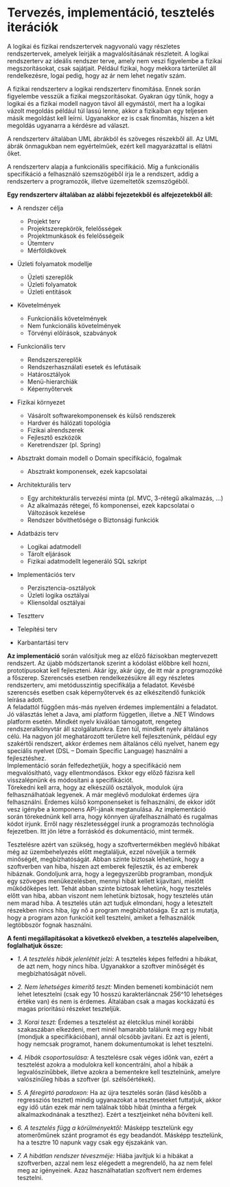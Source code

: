# Tervezés, implementáció, tesztelés iterációk

A logikai és fizikai rendszertervek nagyvonalú vagy részletes rendszertervek, amelyek leírják a magvalósításának részleteit. A logikai rendszerterv az ideális rendszer terve, amely nem veszi figyelembe a fizikai megszorításokat, csak sajátjait. Például fizikai, hogy mekkora tárterület áll rendelkezésre, logai pedig, hogy az ár nem lehet negatív szám.

A fizikai rendszerterv a logikai rendszerterv finomítása. Ennek során figyelembe vesszük a fizikai megszorításokat. Gyakran úgy tűnik, hogy a logikai és a fizikai modell nagyon távol áll egymástól, mert ha a logikai vázolt megoldás például túl lassú lenne, akkor a fizikaiban egy teljesen másik megoldást kell leírni. Ugyanakkor ez is csak finomítás, hiszen a két megoldás ugyanarra a kérdésre ad választ.

A rendszerterv általában UML ábrákból és szöveges részekből áll. Az UML ábrák önmagukban nem egyértelműek, ezért kell magyarázattal is ellátni őket.

A rendszerterv alapja a funkcionális specifikáció. Míg a funkcionális specifikáció a felhasználó szemszögéből írja le a rendszert, addig a rendszerterv a programozók, illetve üzemeltetők szemszögéből.

**Egy rendszerterv általában az alábbi fejezetekből és alfejezetekből áll:** 
- A rendszer célja 
  - Projekt terv 
  - Projektszerepkörök, felelősségek 
  - Projektmunkások és felelősségeik
  - Ütemterv 
  - Mérföldkövek 

- Üzleti folyamatok modellje 
  - Üzleti szereplők 
  - Üzleti folyamatok 
  - Üzleti entitások

- Követelmények
  - Funkcionális követelmények 
  - Nem funkcionális követelmények 
  - Törvényi előírások, szabványok

- Funkcionális terv 
  - Rendszerszereplők 
  - Rendszerhasználati esetek és lefutásaik 
  - Határosztályok 
  - Menü-hierarchiák 
  - Képernyőtervek 

- Fizikai környezet 
  - Vásárolt softwarekomponensek és külső rendszerek 
  - Hardver és hálózati topológia 
  - Fizikai alrendszerek 
  - Fejlesztő eszközök 
  - Keretrendszer (pl. Spring) 

- Absztrakt domain modell o Domain specifikáció, fogalmak 
  - Absztrakt komponensek, ezek kapcsolatai 

- Architekturális terv 
  - Egy architekturális tervezési minta (pl. MVC, 3-rétegű alkalmazás, …) 
  - Az alkalmazás rétegei, fő komponensei, ezek kapcsolatai o Változások kezelése 
  - Rendszer bővíthetősége o Biztonsági funkciók 

- Adatbázis terv 
  - Logikai adatmodell 
  - Tárolt eljárások
  - Fizikai adatmodellt legeneráló SQL szkript

- Implementációs terv 
  - Perzisztencia-osztályok 
  - Üzleti logika osztályai 
  - Kliensoldal osztályai

- Tesztterv 
- Telepítési terv 
- Karbantartási terv

**Az implementáció** során valósítjuk meg az előző fázisokban megtervezett rendszert. Az újabb módszertanok szerint a kódolást előbbre kell hozni, prototípusokat kell fejleszteni. Akár így, akár úgy, de itt már a programozóké a főszerep. Szerencsés esetben rendelkezésükre áll egy részletes rendszerterv, ami metódusszintig specifikálja a feladatot. Kevésbé szerencsés esetben csak képernyőtervek és az elkészítendő funkciók leírása adott.\
A feladattól függően más-más nyelven érdemes implementálni a feladatot. Jó választás lehet a Java, ami platform független, illetve a .NET Windows platform esetén. Mindkét nyelv kiválóan támogatott, rengeteg rendszeralkönyvtár áll szolgálatunkra. Ezen túl, mindkét nyelv általános célú. Ha nagyon jól meghatározott területre kell fejlesztenünk, például egy szakértői rendszert, akkor érdemes nem általános célú nyelvet, hanem egy speciális nyelvet (DSL – Domain Specific Language) használni a fejlesztéshez.\
Implementáció során felfedezhetjük, hogy a specifikáció nem megvalósítható, vagy ellentmondásos. Ekkor egy előző fázisra kell visszalépnünk és módosítani a specifikációt.\
Törekedni kell arra, hogy az elkészülő osztályok, modulok újra felhasználhatóak legyenek. A már meglévő modulokat érdemes újra felhasználni. Érdemes külső komponenseket is felhasználni, de ekkor időt vesz igénybe a komponens API-jának megtanulása. 
Az implementáció során törekednünk kell arra, hogy könnyen újrafelhasználható és rugalmas kódot írjunk. Erről nagy részletességgel írunk a programozás technológia fejezetben. Itt jön létre a forráskód és dokumentáció, mint termék.

Tesztelésre azért van szükség, hogy a szoftvertermékben meglévő hibákat még az üzembehelyezés előtt megtaláljuk, ezzel növeljük a termék minőségét, megbízhatóságát. Abban szinte biztosak lehetünk, hogy a szoftverben van hiba, hiszen azt emberek fejlesztik, és az emberek hibáznak. Gondoljunk arra, hogy a legegyszerűbb programban, mondjuk egy szöveges menükezelésben, mennyi hibát kellett kijavítani, mielőtt működőképes lett. Tehát abban szinte biztosak lehetünk, hogy tesztelés előtt van hiba, abban viszont nem lehetünk biztosak, hogy tesztelés után nem marad hiba. A tesztelés után azt tudjuk elmondani, hogy a letesztelt részekben nincs hiba, így nő a program megbízhatósága. Ez azt is mutatja, hogy a program azon funkcióit kell tesztelni, amiket a felhasználók legtöbbször fognak használni.

**A fenti megállapításokat a következő elvekben, a tesztelés alapelveiben, foglalhatjuk össze:**
- *1. A tesztelés hibák jelenlétét jelzi:* A tesztelés képes felfedni a hibákat, de azt nem, hogy nincs hiba. Ugyanakkor a szoftver minőségét és megbízhatóságát növeli.

- *2. Nem lehetséges kimerítő teszt:* Minden bemeneti kombinációt nem lehet letesztelni (csak egy 10 hosszú karakterláncnak 256^10 lehetséges értéke van) és nem is érdemes. Általában csak a magas kockázatú és magas prioritású részeket teszteljük.

- *3. Korai teszt:* Érdemes a tesztelést az életciklus minél korábbi szakaszában elkezdeni, mert minél hamarabb találunk meg egy hibát (mondjuk a specifikációban), annál olcsóbb javítani. Ez azt is jelenti, hogy nemcsak programot, hanem dokumentumokat is lehet tesztelni.

- *4. Hibák csoportosulása:* A tesztelésre csak véges időnk van, ezért a tesztelést azokra a modulokra kell koncentrálni, ahol a hibák a legvalószínűbbek, illetve azokra a bementekre kell tesztelnünk, amelyre valószínűleg hibás a szoftver (pl. szélsőértékek).

- *5. A féregirtó paradoxon:* Ha az újra tesztelés során (lásd később a regressziós tesztet) mindig ugyanazokat a teszteseteket futtatjuk, akkor egy idő után ezek már nem találnak több hibát (mintha a férgek alkalmazkodnának a teszthez). Ezért a tesztjeinket néha bővíteni kell.

- *6. A tesztelés függ a körülményektől:* Másképp tesztelünk egy atomerőműnek szánt programot és egy beadandót. Másképp tesztelünk, ha a tesztre 10 napunk vagy csak egy éjszakánk van.

- *7. A hibátlan rendszer téveszméje:* Hiába javítjuk ki a hibákat a szoftverben, azzal nem lesz elégedett a megrendelő, ha az nem felel meg az igényeinek. Azaz használhatatlan szoftvert nem érdemes tesztelni.




